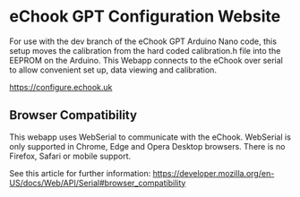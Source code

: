 # eChook GPT Configuration Website
For use with the dev branch of the eChook GPT Arduino Nano code, this setup moves the calibration from the hard coded calibration.h file into the EEPROM on the Arduino.
This Webapp connects to the eChook over serial to allow convenient set up, data viewing and calibration.

https://configure.echook.uk

## Browser Compatibility
This webapp uses WebSerial to communicate with the eChook. WebSerial is only supported in Chrome, Edge and Opera Desktop browsers. There is no Firefox, Safari or mobile support.

See this article for further information: https://developer.mozilla.org/en-US/docs/Web/API/Serial#browser_compatibility
